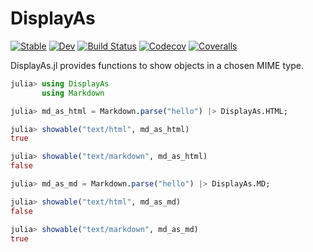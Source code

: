 # DisplayAs

[![Stable](https://img.shields.io/badge/docs-stable-blue.svg)](https://tkf.github.io/DisplayAs.jl/stable)
[![Dev](https://img.shields.io/badge/docs-dev-blue.svg)](https://tkf.github.io/DisplayAs.jl/dev)
[![Build Status](https://travis-ci.com/tkf/DisplayAs.jl.svg?branch=master)](https://travis-ci.com/tkf/DisplayAs.jl)
[![Codecov](https://codecov.io/gh/tkf/DisplayAs.jl/branch/master/graph/badge.svg)](https://codecov.io/gh/tkf/DisplayAs.jl)
[![Coveralls](https://coveralls.io/repos/github/tkf/DisplayAs.jl/badge.svg?branch=master)](https://coveralls.io/github/tkf/DisplayAs.jl?branch=master)

DisplayAs.jl provides functions to show objects in a chosen MIME type.

```julia
julia> using DisplayAs
       using Markdown

julia> md_as_html = Markdown.parse("hello") |> DisplayAs.HTML;

julia> showable("text/html", md_as_html)
true

julia> showable("text/markdown", md_as_html)
false

julia> md_as_md = Markdown.parse("hello") |> DisplayAs.MD;

julia> showable("text/html", md_as_md)
false

julia> showable("text/markdown", md_as_md)
true
```
